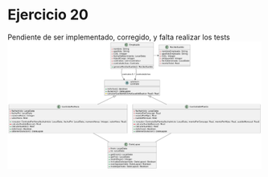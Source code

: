 # Ejercicio 20
Pendiente de ser implementado, corregido, y falta realizar los tests
![Diagrama UML](./diagrama_v3_uml.png)
